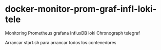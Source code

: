 # docker-monitor-prom-graf-infl-loki-tele
Monitoring Prometheus grafana InfluxDB loki Chronograph telegraf

Arrancar start.sh para arrancar todos los contenedores
